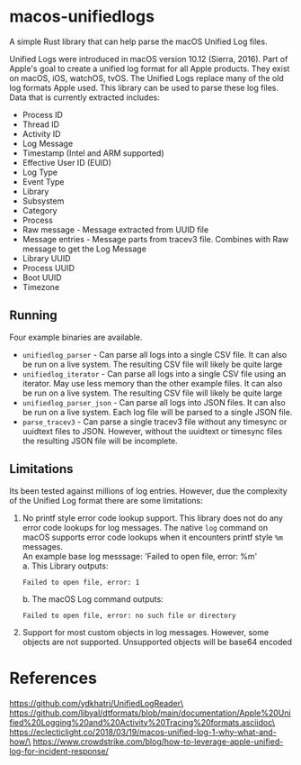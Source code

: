 # macos-unifiedlogs

A simple Rust library that can help parse the macOS Unified Log files.

Unified Logs were introduced in macOS version 10.12 (Sierra, 2016). Part of
Apple's goal to create a unified log format for all Apple products. They exist
on macOS, iOS, watchOS, tvOS. The Unified Logs replace many of the old log
formats Apple used. This library can be used to parse these log files.\
Data that is currently extracted includes:

- Process ID
- Thread ID
- Activity ID
- Log Message
- Timestamp (Intel and ARM supported)
- Effective User ID (EUID)
- Log Type
- Event Type
- Library
- Subsystem
- Category
- Process
- Raw message - Message extracted from UUID file
- Message entries - Message parts from tracev3 file. Combines with Raw message
  to get the Log Message
- Library UUID
- Process UUID
- Boot UUID
- Timezone

## Running

Four example binaries are available.

- `unifiedlog_parser` - Can parse all logs into a single CSV file. It can also
  be run on a live system. The resulting CSV file will likely be quite large
- `unifiedlog_iterator` - Can parse all logs into a single CSV file using an
  iterator. May use less memory than the other example files. It can also be run
  on a live system. The resulting CSV file will likely be quite large
- `unifiedlog_parser_json` - Can parse all logs into JSON files. It can also be
  run on a live system. Each log file will be parsed to a single JSON file.
- `parse_tracev3` - Can parse a single tracev3 file without any timesync or
  uuidtext files to JSON. However, without the uuidtext or timesync files the
  resulting JSON file will be incomplete.

## Limitations

Its been tested against millions of log entries. However, due the complexity of
the Unified Log format there are some limitations:

1. No printf style error code lookup support. This library does not do any error
   code lookups for log messages. The native `log` command on macOS supports
   error code lookups when it encounters printf style `%m` messages.\
   An example base log messsage: 'Failed to open file, error: %m'\
   a. This Library outputs:
   ```
   Failed to open file, error: 1
   ```
   b. The macOS Log command outputs:
   ```
   Failed to open file, error: no such file or directory
   ```

2. Support for most custom objects in log messages. However, some objects are
   not supported. Unsupported objects will be base64 encoded

# References

https://github.com/ydkhatri/UnifiedLogReader\
https://github.com/libyal/dtformats/blob/main/documentation/Apple%20Unified%20Logging%20and%20Activity%20Tracing%20formats.asciidoc\
https://eclecticlight.co/2018/03/19/macos-unified-log-1-why-what-and-how/\
https://www.crowdstrike.com/blog/how-to-leverage-apple-unified-log-for-incident-response/
